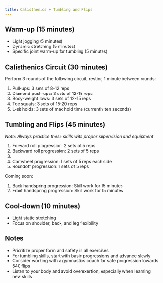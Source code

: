 ```yaml
---
title: Calisthenics + Tumbling and Flips
---
```

## Warm-up (15 minutes)
- Light jogging (5 minutes)
- Dynamic stretching (5 minutes)
- Specific joint warm-up for tumbling (5 minutes)

## Calisthenics Circuit (30 minutes)
Perform 3 rounds of the following circuit, resting 1 minute between rounds:
1. Pull-ups: 3 sets of 8-12 reps
2. Diamond push-ups: 3 sets of 12-15 reps
3. Body-weight rows: 3 sets of 12-15 reps
4. Toe squats: 3 sets of 15-20 reps
5. L-sit holds: 3 sets of max hold time (currently ten seconds)

## Tumbling and Flips (45 minutes)
*Note: Always practice these skills with proper supervision and equipment*

1. Forward roll progression: 2 sets of 5 reps
2. Backward roll progression: 2 sets of 5 reps
3. 
4. Cartwheel progression: 1 sets of 5 reps each side
5. Roundoff progression: 1 sets of 5 reps

Coming soon:
1. Back handspring progression: Skill work for 15 minutes
2. Front handspring progression: Skill work for 15 minutes

## Cool-down (10 minutes)
- Light static stretching
- Focus on shoulder, back, and leg flexibility

## Notes
- Prioritize proper form and safety in all exercises
- For tumbling skills, start with basic progressions and advance slowly
- Consider working with a gymnastics coach for safe progression towards 540 flips
- Listen to your body and avoid overexertion, especially when learning new skills